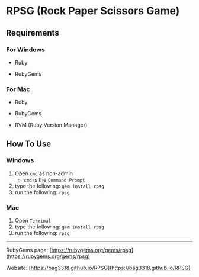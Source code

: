 RPSG (Rock Paper Scissors Game)
===============================

<!-- 
* auto-gen TOC:
{:toc}
-->

Requirements
------------

### For Windows

+ Ruby 
- RubyGems 

### For Mac

+ Ruby
- RubyGems
* RVM (Ruby Version Manager)

How To Use
----------

### Windows

1. Open `cmd` as non-admin
   * `cmd` is the `Command Prompt`
2. type the following: `gem install rpsg`
3. run the following: `rpsg`

### Mac

1. Open `Terminal`
2. type the following: `gem install rpsg`
3. run the following: `rpsg`

________

RubyGems page: [https://rubygems.org/gems/rpsg](https://rubygems.org/gems/rpsg)

Website: [https://bag3318.github.io/RPSG](https://bag3318.github.io/RPSG)

